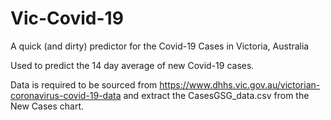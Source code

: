 # Vic-Covid-19

A quick (and dirty) predictor for the Covid-19 Cases in Victoria, Australia

Used to predict the 14 day average of new Covid-19 cases.

Data is required to be sourced from https://www.dhhs.vic.gov.au/victorian-coronavirus-covid-19-data and extract the CasesGSG_data.csv from the New Cases chart.
